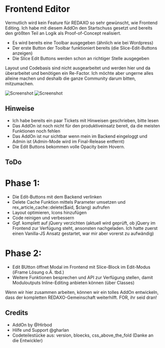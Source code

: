 # Frontend Editor

Vermutlich wird kein Feature für REDAXO so sehr gewünscht, wie Frontend Editing. Ich habe mit diesem AddOn den Startschuss gesetzt und bereits den größten Teil an Logik als Proof-of-Concept realisiert.

* Es wird bereits eine Toolbar ausgegeben (ähnlich wie bei Wordpress)
* Der erste Button der Toolbar funktioniert bereits (die Slice-Edit-Buttons anzeigen)
* Die Slice Edit Buttons werden schon an richtiger Stelle ausgegeben

Layout und Codebasis sind nicht ausgearbeitet und werden hier und da überarbeitet und benötigen ein Re-Factor. Ich möchte aber ungerne alles alleine machen und deshalb die ganze Community darum bitten, mitzumachen.

![Screenshot](https://i.imgur.com/FOoUPM0.jpg)
![Screenshot](https://i.imgur.com/BsEHKZQ.jpg)


Hinweise
----------
* Ich habe bereits ein paar Tickets mit Hinweisen geschrieben, bitte lesen
* Das AddOn ist noch nicht für den produktiveinsatz bereit, da die meisten Funktionen noch fehlen
* Das AddOn ist nur sichtbar wenn mein im Backend eingeloggt und Admin ist (Admin-Mode wird im Final-Release entfernt)
* Die Edit Buttons bekommen volle Opacity beim Hovern.

ToDo
------------
# Phase 1:
* Die Edit-Buttons mit dem Backend verlinken
* Delete Cache Funktion mittels Parameter umsetzen und rex_article_cache::delete($aid, $clang) aufrufen
* Layout optimieren, Icons hinzufügen
* Code reinigen und verbessern
* Ggf. komplett auf jQuery verzichten (aktuell wird geprüft, ob jQuery im Frontend zur Verfügung steht, ansonsten nachgeladen. Ich hatte zuerst einen Vanilla-JS Ansatz gestartet, war mir aber vorerst zu aufwändig)

# Phase 2:
* Edit BUtton öffnet Modal im Frontend mit Slice-Block im Edit-Modus (iFrame Lösung o.Ä. tbd.)
* Weitere Funktionen besprechen und API zur Verfügung stellen, damit Moduloutputs Inline-Editing anbieten können (über Classes)

Wenn wir hier zusammen arbeiten, können wir ein tolles AddOn entwickeln, dass der kompletten REDAXO-Gemeinschaft weiterhilft. FOR, ihr seid dran!

Credits
---------------
* AddOn by @Hirbod
* Hilfe und Support @gharlan
* Codeteilestücke aus: version, bloecks, css_above_the_fold (Danke an die Entwickler)
